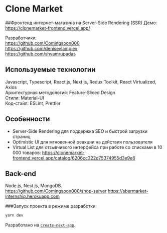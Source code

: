 # Clone Market

##Фронтенд интернет-магазина на Server-Side Rendering (SSR)
Демо: <br>
https://clonemarket-frontend.vercel.app/

Разработчики: <br>
https://github.com/Comingsoon000 <br>
https://github.com/denisevlampiev <br>
https://github.com/shyamrupadas

## Используемые технологии

Javascript, Typescript, React.js, Next.js, Redux Toolkit, React Virtualized, Axios <br>
Архитектурная методология: Feature-Sliced Design <br>
Стили: Material-UI <br>
Код-стайл: ESLint, Prettier


## Особенности
* Server-Side Rendering для поддержка SEO и быстрой загрузки страниц
* Optimistic UI для мгновенной реакции на действия пользователя
* Virtual List для отзывчивого интерфейса при работе со списками в 10 000 товаров: https://clonemarket-frontend.vercel.app/catalog/6206cc322d75374955d3e9e6

## Back-end

Node.js, Nest.js, MongoDB. <br>
https://github.com/Comingsoon000/shop-server
https://sbermarket-internship.herokuapp.com


###Запуск проекта в режиме разработки:

```bash
yarn dev
```

Разработано на [`create-next-app`](https://github.com/vercel/next.js/tree/canary/packages/create-next-app).
